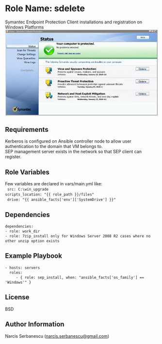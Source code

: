Role Name: sdelete
=========

Symantec Endpoint Protection Client installations and registration on Windows Platforms    
![SEPclient](files/SEPclient.png)

Requirements
------------

Kerberos is configured on Ansible controller node to allow user authentication to the domain that VM belongs to.      
SEP management server exists in the network so that SEP client can register.

Role Variables
--------------

Few variables are declared in vars/main.yml like:   
   `` src: C:\win_upgrade``       
   `` scripts_location: "{{ role_path }}/files" ``      
   `` drive: "{{ ansible_facts['env']['SystemDrive'] }}"``    


Dependencies
------------

    dependencies:
    - role: work_dir
    - role: 7zip_install only for Windows Server 2008 R2 cases where no other unzip option exists

Example Playbook
----------------

    - hosts: servers
      roles:
         - { role: sep_install, when: "ansible_facts['os_family'] == 'Windows'" }

License
-------

BSD

Author Information
------------------

Narcis Serbanescu (narcis.serbanescu@gmail.com)


